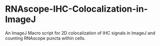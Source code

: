 # RNAscope-IHC-Colocalization-in-ImageJ
An ImageJ Macro script for 2D colocalization of IHC signals in ImageJ and counting RNAscope puncta within cells. 
